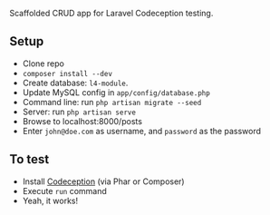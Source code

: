 Scaffolded CRUD app for Laravel Codeception testing.

## Setup

- Clone repo
- `composer install --dev`
- Create database: `l4-module`.
- Update MySQL config in `app/config/database.php`
- Command line: run `php artisan migrate --seed`
- Server: run `php artisan serve`
- Browse to localhost:8000/posts
- Enter `john@doe.com` as username, and `password` as the password

## To test

* Install [Codeception](http://codeception.com) (via Phar or Composer)
* Execute `run` command
* Yeah, it works!

